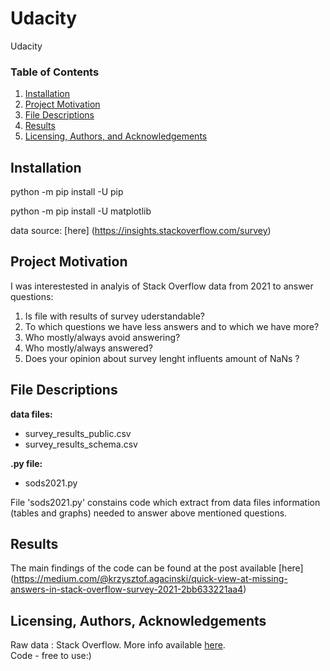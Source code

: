 # Udacity
Udacity


### Table of Contents

1. [Installation](#installation)
2. [Project Motivation](#motivation)
3. [File Descriptions](#files)
4. [Results](#results)
5. [Licensing, Authors, and Acknowledgements](#licensing)

## Installation <a name="installation"></a>

python -m pip install -U pip

python -m pip install -U matplotlib

data source: [here] (https://insights.stackoverflow.com/survey)

## Project Motivation<a name="motivation"></a>

I was interestested in analyis of Stack Overflow data from 2021 to answer questions:
1) Is file with results of survey uderstandable? 
2) To which questions we have less answers and to which we have more?
3) Who mostly/always avoid answering?
4) Who mostly/always answered?  
5) Does your opinion about survey lenght influents amount of NaNs  ?

## File Descriptions <a name="files"></a>

**data files:**
- survey_results_public.csv
- survey_results_schema.csv


**.py file:**
- sods2021.py

File 'sods2021.py' constains code which extract from data files information (tables and graphs) needed to answer above mentioned questions.

## Results<a name="results"></a>

The main findings of the code can be found at the post available [here] (https://medium.com/@krzysztof.agacinski/quick-view-at-missing-answers-in-stack-overflow-survey-2021-2bb633221aa4)


## Licensing, Authors, Acknowledgements<a name="licensing"></a>

Raw data : Stack Overflow. More info available [here](https://insights.stackoverflow.com/survey).  
Code - free to use:) 

